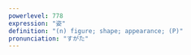 ```yaml
---
powerlevel: 778
expression: "姿"
definition: "(n) figure; shape; appearance; (P)"
pronunciation: "すがた"
---
```

